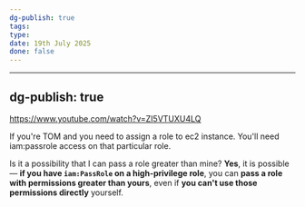 ```yaml
---
dg-publish: true
tags: 
type: 
date: 19th July 2025
done: false
---
```


---
dg-publish: true
---
https://www.youtube.com/watch?v=ZI5VTUXU4LQ

If you're TOM and you need to assign a role to ec2 instance. You'll need iam:passrole access on that particular role.

Is it a possibility that I can pass a role greater than mine?
**Yes**, it is possible — **if you have `iam:PassRole` on a high-privilege role**, you can **pass a role with permissions greater than yours**, even if **you can't use those permissions directly** yourself.